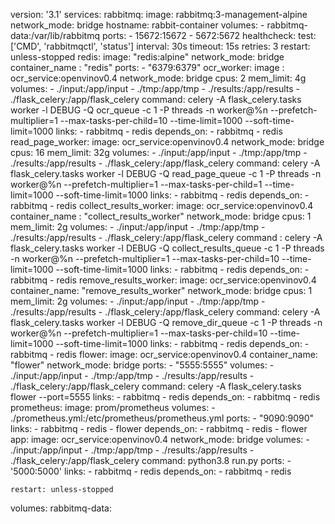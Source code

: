 version: '3.1'
services:
  rabbitmq:
    image: rabbitmq:3-management-alpine
    network_mode: bridge
    hostname: rabbit-container
    volumes:
      - rabbitmq-data:/var/lib/rabbitmq
    ports:
      - 15672:15672
      - 5672:5672
    healthcheck:
      test: ['CMD', 'rabbitmqctl', 'status']
      interval: 30s
      timeout: 15s
      retries: 3
    restart: unless-stopped
  redis:
    image: "redis:alpine"
    network_mode: bridge
    container_name : "redis"
    ports:
      - "6379:6379"
  ocr_worker:
    image : ocr_service:openvinov0.4
    network_mode: bridge
    cpus: 2
    mem_limit: 4g
    volumes:
      - ./input:/app/input
      - ./tmp:/app/tmp
      - ./results:/app/results
      - ./flask_celery:/app/flask_celery
    command: celery -A flask_celery.tasks worker -l DEBUG -Q ocr_queue -c 1 -P threads -n worker@%n --prefetch-multiplier=1 --max-tasks-per-child=10 --time-limit=1000 --soft-time-limit=1000
    links:
      - rabbitmq
      - redis
    depends_on:
      - rabbitmq
      - redis
  read_page_worker:
    image: ocr_service:openvinov0.4
    network_mode: bridge
    cpus: 16
    mem_limit: 32g
    volumes:
      - ./input:/app/input
      - ./tmp:/app/tmp
      - ./results:/app/results
      - ./flask_celery:/app/flask_celery
    command: celery -A flask_celery.tasks worker -l DEBUG -Q read_page_queue -c 1 -P threads -n worker@%n --prefetch-multiplier=1 --max-tasks-per-child=1 --time-limit=1000 --soft-time-limit=1000
    links:
      - rabbitmq
      - redis
    depends_on:
      - rabbitmq
      - redis
  collect_results_worker:
    image: ocr_service:openvinov0.4
    container_name : "collect_results_worker"
    network_mode: bridge
    cpus: 1
    mem_limit: 2g
    volumes:
      - ./input:/app/input
      - ./tmp:/app/tmp
      - ./results:/app/results
      - ./flask_celery:/app/flask_celery
    command : celery -A flask_celery.tasks worker -l DEBUG -Q collect_results_queue -c 1 -P threads -n worker@%n --prefetch-multiplier=1 --max-tasks-per-child=10 --time-limit=1000 --soft-time-limit=1000
    links:
      - rabbitmq
      - redis
    depends_on:
      - rabbitmq
      - redis
  remove_results_worker:
    image: ocr_service:openvinov0.4
    container_name: "remove_results_worker"
    network_mode: bridge
    cpus: 1
    mem_limit: 2g
    volumes:
      - ./input:/app/input
      - ./tmp:/app/tmp
      - ./results:/app/results
      - ./flask_celery:/app/flask_celery
    command: celery -A flask_celery.tasks worker -l DEBUG -Q remove_dir_queue -c 1 -P threads -n worker@%n --prefetch-multiplier=1 --max-tasks-per-child=10 --time-limit=1000 --soft-time-limit=1000
    links:
      - rabbitmq
      - redis
    depends_on:
      - rabbitmq
      - redis
  flower:
    image: ocr_service:openvinov0.4
    container_name: "flower"
    network_mode: bridge
    ports:
      - "5555:5555"
    volumes:
      - ./input:/app/input
      - ./tmp:/app/tmp
      - ./results:/app/results
      - ./flask_celery:/app/flask_celery
    command: celery -A flask_celery.tasks flower  --port=5555
    links:
      - rabbitmq
      - redis
    depends_on:
      - rabbitmq
      - redis
  prometheus:
    image: prom/prometheus
    volumes:
      - ./prometheus.yml:/etc/prometheus/prometheus.yml
    ports:
      - "9090:9090"
    links:
      - rabbitmq
      - redis
      - flower
    depends_on:
      - rabbitmq
      - redis
      - flower
  app:
    image: ocr_service:openvinov0.4
    network_mode: bridge
    volumes:
      - ./input:/app/input
      - ./tmp:/app/tmp
      - ./results:/app/results
      - ./flask_celery:/app/flask_celery
    command: python3.8 run.py
    ports:
      - '5000:5000'
    links:
      - rabbitmq
      - redis
    depends_on:
      - rabbitmq
      - redis

    restart: unless-stopped
volumes:
  rabbitmq-data:
